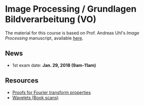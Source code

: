 # Image Processing / Grundlagen Bildverarbeitung (VO)

The material for this course is based on Prof. Andreas Uhl's
*Image Processing* manuscript, available [here](https://www.cosy.sbg.ac.at/~uhl/IPCV.pdf).

## News

- 1st exam date: **Jan. 29, 2018 (9am-11am)**

## Resources

- [Proofs for Fourier transform properties](FourierProofs.pdf)
- [Wavelets (Book scans)](WaveletResources.pdf)
